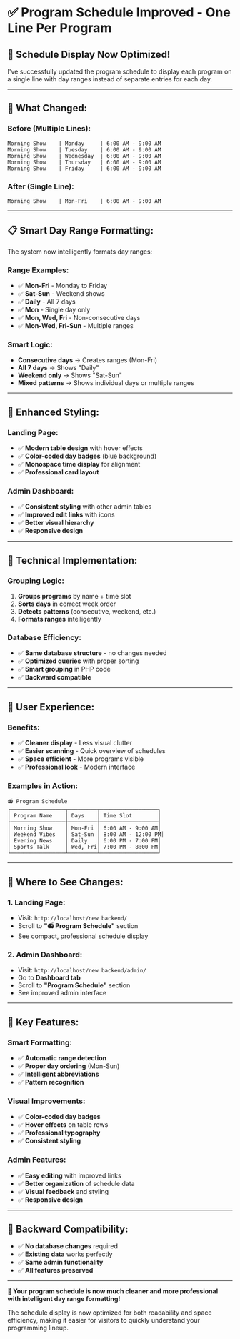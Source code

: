# ✅ Program Schedule Improved - One Line Per Program

## 🎉 **Schedule Display Now Optimized!**

I've successfully updated the program schedule to display each program on a single line with day ranges instead of separate entries for each day.

---

## 🔄 **What Changed:**

### **Before (Multiple Lines):**
```
Morning Show    | Monday     | 6:00 AM - 9:00 AM
Morning Show    | Tuesday    | 6:00 AM - 9:00 AM  
Morning Show    | Wednesday  | 6:00 AM - 9:00 AM
Morning Show    | Thursday   | 6:00 AM - 9:00 AM
Morning Show    | Friday     | 6:00 AM - 9:00 AM
```

### **After (Single Line):**
```
Morning Show    | Mon-Fri    | 6:00 AM - 9:00 AM
```

---

## 📋 **Smart Day Range Formatting:**

The system now intelligently formats day ranges:

### **Range Examples:**
- ✅ **Mon-Fri** - Monday to Friday
- ✅ **Sat-Sun** - Weekend shows  
- ✅ **Daily** - All 7 days
- ✅ **Mon** - Single day only
- ✅ **Mon, Wed, Fri** - Non-consecutive days
- ✅ **Mon-Wed, Fri-Sun** - Multiple ranges

### **Smart Logic:**
- **Consecutive days** → Creates ranges (Mon-Fri)
- **All 7 days** → Shows "Daily"
- **Weekend only** → Shows "Sat-Sun"  
- **Mixed patterns** → Shows individual days or multiple ranges

---

## 🎨 **Enhanced Styling:**

### **Landing Page:**
- ✅ **Modern table design** with hover effects
- ✅ **Color-coded day badges** (blue background)
- ✅ **Monospace time display** for alignment
- ✅ **Professional card layout**

### **Admin Dashboard:**
- ✅ **Consistent styling** with other admin tables
- ✅ **Improved edit links** with icons
- ✅ **Better visual hierarchy**
- ✅ **Responsive design**

---

## 🔧 **Technical Implementation:**

### **Grouping Logic:**
1. **Groups programs** by name + time slot
2. **Sorts days** in correct week order
3. **Detects patterns** (consecutive, weekend, etc.)
4. **Formats ranges** intelligently

### **Database Efficiency:**
- ✅ **Same database structure** - no changes needed
- ✅ **Optimized queries** with proper sorting
- ✅ **Smart grouping** in PHP code
- ✅ **Backward compatible**

---

## 📱 **User Experience:**

### **Benefits:**
- ✅ **Cleaner display** - Less visual clutter
- ✅ **Easier scanning** - Quick overview of schedules
- ✅ **Space efficient** - More programs visible
- ✅ **Professional look** - Modern interface

### **Examples in Action:**
```
📻 Program Schedule
┌─────────────────┬─────────┬──────────────────┐
│ Program Name    │ Days    │ Time Slot        │
├─────────────────┼─────────┼──────────────────┤
│ Morning Show    │ Mon-Fri │ 6:00 AM - 9:00 AM│
│ Weekend Vibes   │ Sat-Sun │ 8:00 AM - 12:00 PM│
│ Evening News    │ Daily   │ 6:00 PM - 7:00 PM│
│ Sports Talk     │ Wed, Fri│ 7:00 PM - 8:00 PM│
└─────────────────┴─────────┴──────────────────┘
```

---

## 🚀 **Where to See Changes:**

### **1. Landing Page:**
- Visit: `http://localhost/new backend/`
- Scroll to **"📻 Program Schedule"** section
- See compact, professional schedule display

### **2. Admin Dashboard:**
- Visit: `http://localhost/new backend/admin/`
- Go to **Dashboard tab**
- Scroll to **"Program Schedule"** section
- See improved admin interface

---

## 🎯 **Key Features:**

### **Smart Formatting:**
- ✅ **Automatic range detection**
- ✅ **Proper day ordering** (Mon-Sun)
- ✅ **Intelligent abbreviations**
- ✅ **Pattern recognition**

### **Visual Improvements:**
- ✅ **Color-coded day badges**
- ✅ **Hover effects** on table rows
- ✅ **Professional typography**
- ✅ **Consistent styling**

### **Admin Features:**
- ✅ **Easy editing** with improved links
- ✅ **Better organization** of schedule data
- ✅ **Visual feedback** and styling
- ✅ **Responsive design**

---

## 🔄 **Backward Compatibility:**

- ✅ **No database changes** required
- ✅ **Existing data** works perfectly
- ✅ **Same admin functionality**
- ✅ **All features preserved**

---

**🎉 Your program schedule is now much cleaner and more professional with intelligent day range formatting!**

The schedule display is now optimized for both readability and space efficiency, making it easier for visitors to quickly understand your programming lineup.
